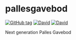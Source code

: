# pallesgavebod

[![GitHub tag](https://img.shields.io/github/tag/DBCDK/pallesgavebod.svg?style=flat-square)](https://github.com/DBCDK/pallesgavebod)
[![David](https://img.shields.io/david/DBCDK/pallesgavebod.svg?style=flat-square)](https://david-dm.org/DBCDK/pallesgavebod#info=dependencies)
[![David](https://img.shields.io/david/dev/DBCDK/pallesgavebod.svg?style=flat-square)](https://david-dm.org/DBCDK/pallesgavebod#info=devDependencies)

Next generation Palles Gavebod
